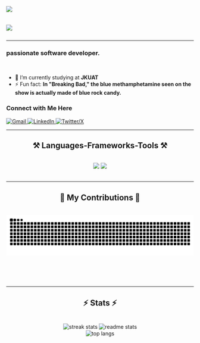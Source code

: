 <img align="left" src="https://visitor-badge.laobi.icu/badge?page_id=akechsmith.akechsmith" />

<h1 align="left">
    <img src="https://readme-typing-svg.herokuapp.com/?font=Righteous&size=35&center=true&vCenter=true&width=500&height=70&duration=4000&lines=Hello,+World!+👋;+I'm+Akech+Dau!;" />
</h1>

 <hr/>
<h3 align="left">passionate software developer.</h3>

<br/>

<div align="left">
  <ul>
    <li>🌱 I’m currently studying at <strong>JKUAT</strong></li>
<!--     <li>🌱 Working to learn Networking, Cybersecurity, IoT, JavaScript frameworks, and more</li> -->
    <li>⚡ Fun fact: <strong>In "Breaking Bad," the blue methamphetamine seen on the show is actually made of blue rock candy.</strong></li>
  </ul>
</div>


<h3 align="left">Connect with Me Here</h3>

<div align="left"> 
  <a href="mailto:akdauatem@gmail.com" target="_blank" rel="noopener noreferrer">
    <img src="https://cdn.jsdelivr.net/gh/devicons/devicon/icons/google/google-original.svg" alt="Gmail" width="32" height="32" />
  </a>
  <a href="https://www.linkedin.com/in/akech-atem-2a363b2ba?utm_source=share&utm_campaign=share_via&utm_content=profile&utm_medium=ios_app" target="_blank" rel="noopener noreferrer">
    <img src="https://cdn.jsdelivr.net/gh/devicons/devicon/icons/linkedin/linkedin-original.svg" alt="LinkedIn" width="32" height="32" />
  </a>
  <a href="https://twitter.com/akech_smith" target="_blank" rel="noopener noreferrer">
    <img src="https://img.icons8.com/ios-filled/50/1DA1F2/twitterx--v1.png" alt="Twitter/X" width="32" height="32" />
  </a>
</div>








 <hr/>
 
<h2 align="center">⚒️ Languages-Frameworks-Tools ⚒️</h2>
<br/>
<div align="center">
    <img src="https://skillicons.dev/icons?i=eclipse,dotnet,visualstudio,docker,django,bootstrap,aws,html,css,vscode,github,figma,git,r" />
    <img src="https://skillicons.dev/icons?i=python,java,javascript,typescript,c,cpp,mysql,postgres,flask,apple,ubuntu" /><br>
</div>

<br/>
<hr/>

<div align="center">
  <h2>🐍 My Contributions 🐍</h2>
  <br>
  <img alt="snake eating my contributions" src="https://raw.githubusercontent.com/akechsmith/akechsmith/output/github-contribution-grid-snake.svg" />
  
  <br/><br/><br/>
</div>

<hr/>

<h2 align="center">⚡ Stats ⚡</h2>
<br>
<div align=center>
  <img width=390 src="https://streak-stats.demolab.com/?user=akechsmith&count_private=true&theme=react&border_radius=10" alt="streak stats"/>
  <img width=390 src="https://github-readme-stats.vercel.app/api?username=akechsmith&count_private=true&show_icons=true&theme=react&rank_icon=github&border_radius=10" alt="readme stats" />
  <br/>
  <img width=325 align="center" src="https://github-readme-stats.vercel.app/api/top-langs/?username=akechsmith&hide=HTML&langs_count=8&layout=compact&theme=react&border_radius=10&size_weight=0.5&count_weight=0.5&exclude_repo=github-readme-stats" alt="top langs" />
</div>

